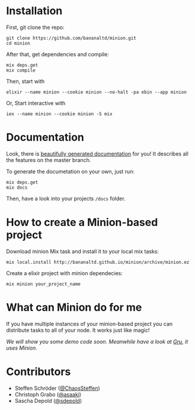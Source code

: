 # Installation

First, git clone the repo:
```
git clone https://github.com/bananaltd/minion.git
cd minion
```

After that, get dependencies and compile:
```
mix deps.get
mix compile
```

Then, start with
```
elixir --name minion --cookie minion --no-halt -pa ebin --app minion
```

Or, Start interactive with
```
iex --name minion --cookie minion -S mix
```

# Documentation

Look, there is [beautifully generated documentation](http://bananaltd.github.io/minion/docs/) for you! It describes all the features on the master branch.

To generate the documetation on your own, just run:
```
mix deps.get
mix docs
```

Then, have a look into your projects `/docs` folder.

# How to create a Minion-based project

Download minion Mix task and install it to your local mix tasks:
```
mix local.install http://bananaltd.github.io/minion/archive/minion.ez
```

Create a elixir project with minion dependecies:
```
mix minion your_project_name
```

# What can Minion do for me
If you have multiple instances of your minion-based project you can distribute tasks to all of your node. It works just like magic!

*We will show you some demo code soon. Meanwhile have a look at [Gru](http://bananaltd.github.io/gru/), it uses Minion.*

# Contributors

* Steffen Schröder ([@ChaosSteffen](https://github.com/ChaosSteffen))
* Christoph Grabo ([@asaaki](https://github.com/asaaki))
* Sascha Depold ([@sdepold](https://github.com/sdepold))
